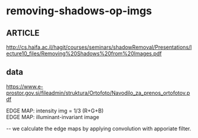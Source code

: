 # removing-shadows-op-imgs

## ARTICLE
http://cs.haifa.ac.il/hagit/courses/seminars/shadowRemoval/Presentations/lecture10_files/Removing%20Shadows%20from%20Images.pdf

## data
https://www.e-prostor.gov.si/fileadmin/struktura/Ortofoto/Navodilo_za_prenos_ortofotov.pdf


EDGE MAP: intensity img = 1/3 (R+G+B)  
EDGE MAP: illuminant-invariant image

-- we calculate the edge maps by applying convolution with apporiate filter.